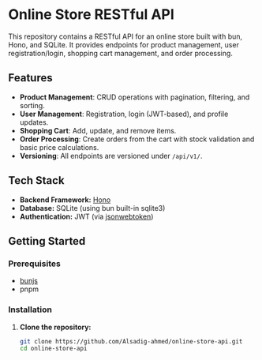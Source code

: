 # Online Store RESTful API

This repository contains a RESTful API for an online store built with bun, Hono, and SQLite. It provides endpoints for product management, user registration/login, shopping cart management, and order processing.

## Features

- **Product Management**: CRUD operations with pagination, filtering, and sorting.
- **User Management**: Registration, login (JWT-based), and profile updates.
- **Shopping Cart**: Add, update, and remove items.
- **Order Processing**: Create orders from the cart with stock validation and basic price calculations.
- **Versioning**: All endpoints are versioned under `/api/v1/`.

## Tech Stack

- **Backend Framework:** [Hono](https://github.com/honojs/hono)
- **Database:** SQLite (using bun built-in sqlite3)
- **Authentication:** JWT (via [jsonwebtoken](https://github.com/auth0/node-jsonwebtoken))

## Getting Started

### Prerequisites

- [bunjs](https://bun.sh/docs/installation) 
- pnpm

### Installation

1. **Clone the repository:**

   ```bash
   git clone https://github.com/Alsadig-ahmed/online-store-api.git
   cd online-store-api
   ```

